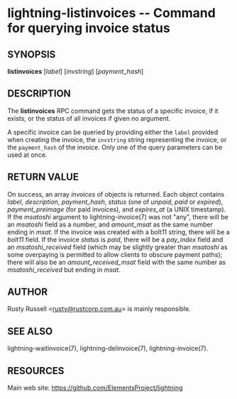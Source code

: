 lightning-listinvoices -- Command for querying invoice status
=============================================================

SYNOPSIS
--------

**listinvoices** \[*label*\] \[*invstring*\] \[*payment_hash*\]

DESCRIPTION
-----------

The **listinvoices** RPC command gets the status of a specific invoice,
if it exists, or the status of all invoices if given no argument.

A specific invoice can be queried by providing either the `label`
provided when creating the invoice, the `invstring` string representing
the invoice, or the `payment_hash` of the invoice. Only one of the
query parameters can be used at once.

RETURN VALUE
------------

On success, an array *invoices* of objects is returned. Each object contains
*label*, *description*, *payment\_hash*, *status* (one of *unpaid*, *paid* or *expired*),
*payment\_preimage* (for paid invoices), and *expires\_at* (a UNIX
timestamp).  If the *msatoshi* argument to lightning-invoice(7) was not "any",
there will be an *msatoshi* field as a number, and *amount\_msat* as the same
number ending in *msat*.  If the invoice was created with a bolt11 string,
there will be a *bolt11* field.
If the invoice *status* is *paid*, there will be a
*pay\_index* field and an *msatoshi\_received* field (which may be slightly
greater than *msatoshi* as some overpaying is permitted to allow clients to
obscure payment paths); there will also be an *amount\_received\_msat* field
with the same number as *msatoshi\_received* but ending in *msat*.

AUTHOR
------

Rusty Russell <<rusty@rustcorp.com.au>> is mainly responsible.

SEE ALSO
--------

lightning-waitinvoice(7), lightning-delinvoice(7), lightning-invoice(7).

RESOURCES
---------

Main web site: <https://github.com/ElementsProject/lightning>

